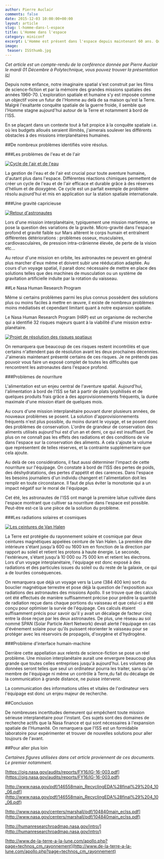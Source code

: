 ```yaml
---
author: Pierre Auclair
comments: false
date: 2015-12-03 10:00:00+00:00
layout: article
slug: l-homme-dans-l-espace
title: L'Homme dans l'espace
category: miniconf
excerpt: L'Homme est présent dans l'espace depuis maintenant 60 ans. Quels sont les obstacles à des voyages interplanétaires aujourd'hui ?
image:
 teaser: ISSthumb.jpg
---
```


*Cet article est un compte-rendu de la conférence donnée par Pierre Auclair le mardi 01 Décembre à Polytechnique, vous pouvez trouver la présentation [ici](/images/lifeInSpace.pdf)*

Depuis notre enfance, notre imaginaire spatial s'est construit par les films de science-fiction et par la mémoire des grandes missions spatiales des années 1960-70.
L'exploration spatiale et humaine s'y est imposée comme un objectif voire un futur de l'Homme au delà de sa maison qu'est la Terre.
Malgré l'exaltante conquête spatiale de la guerre froide, il semble que l'Homme stagne aujourd'hui autour de la Terre et notamment à bord de l'ISS.

En se plaçant dans un contexte tout à fait propice à la conquête spatiale i.e. où les budgets alloués seraient illimités, j'aimerais soulever les différents obstacles à des missions interplanétaires humaines.

##De nombreux problèmes identifiés voire résolus.

###Les problèmes de l'eau et de l'air

[![Cycle de l'air et de l'eau](/images/recycling.png)](/images/recycling.png)

La gestion de l'eau et de l'air est crucial pour toute aventure humaine, d'autant plus dans l'espace.
Différentes réactions chimiques permettent de créer un cycle de l'eau et de l'air efficace et durable grâce à des réserves d'hélium et de dioxygène.
Ce cycle est un parfait exemple de problème résolu aujourd'hui et mis en application sur la station spatiale internationale.

###Une gravité capricieuse

[![Retour d'astronautes](/images/soyuz_return.jpg)](/images/soyuz_return.jpg)

Lors d'une mission interplanétaire, typiquement une mission martienne, se pose la question des variations de la gravité.
Micro-gravité dans l'espace profond et gravité faible sur Mars altèrent le corps humain et entraînent différentes détériorations : problèmes osseux, musculaires, cardiovasculaires, de pression intra-crânienne élevée, de perte de la vision etc...

Au retour d'une mission en orbite, les astronautes ne peuvent en général plus marcher d'eux même et doivent subir une rééducation adaptée.
Au cours d'un voyage spatial, il parait donc nécessaire de mettre en place des solutions telles que des machines de musculation ou un système de gravitation artificielle induite par la rotation du vaisseau.

##Le Nasa Human Research Program

Même si certains problèmes parmi les plus connus possèdent des solutions plus ou moins faciles à mettre en œuvre, il existe de nombreux problèmes moins médiatisés et cependant limitant quant à notre expansion spatiale.

Le Nasa Human Research Program (HRP) est un organisme de recherche qui a identifié 32 risques majeurs quant à la viabilité d'une mission extra-planétaire.

[![Projet de résolution des risques spatiaux](/images/spaceRisks.png)](/images/spaceRisks.png)

On remarquera que beaucoup de ces risques restent incontrôlés et que certains n'attendent pas de résolution avant les deux prochaines décennies.
J'aimerais maintenant présenté certains de ces risques. 
Je ne prétends pas pouvoir vous faire un exposé complet de toutes les difficultés que rencontrent les astronautes dans l'espace profond.


###Problèmes de nourriture

L'alimentation est un enjeu central de l'aventure spatial.
Aujourd'hui, l'alimentation à bord de l'ISS se fait à partir de plats lyophilisés et de quelques produits frais grâce à des approvisionnements fréquents, la durée maximale d'une mission étant de quelques mois.

Au cours d'une mission interplanétaire pouvant durer plusieurs années, de nouveaux problèmes se posent.
La solution d'approvisionnements fréquents n'est plus possible, du moins durant le voyage, et se posent donc des problèmes de conservation.
L'ordre de grandeur de conservation des aliments utilisés aujourd'hui est d'un an et demi, ce qui est insuffisant.
De plus on ne connaît pas les effets des radiations et des conditions de vie dans l'espace sur la conservation des aliments.
A cela s'ajoute le volume que représentent de telles réserves, et la contrainte supplémentaire que cela ajoute.

Au delà de ces considérations, il faut aussi déterminer l'impact de cette nourriture sur l'équipage.
On constate à bord de l'ISS des pertes de poids, des déshydratations, des pertes d'appétit et des carences.
Dans l'espace les besoins journaliers d'un individu changent et l'alimentation doit les remplir en toute circonstance.
Il faut de plus éviter la monotonie qui a un impact négatif sur le moral de l'équipage.

Cet été, les astronautes de l'ISS ont mangé la première laitue cultivée dans l'espace montrant que cultiver sa nourriture dans l'espace est possible.
Peut-être est-ce là une pièce de la solution du problème.

###Les radiations solaires et cosmiques

[![Les ceintures de Van Halen](/images/vanAllen.gif)](/images/vanAllen.gif)

La Terre est protégée du rayonnement solaire et cosmique par deux ceintures magnétiques appelées ceinture de Van Halen. 
La première dite intérieure s'étant jusqu'à 600 ou 1600 km en fonction de la direction par rapport au soleil et retient les protons à haute énergie.
Le seconde, l'extérieure, s'étant jusqu'à 10 000 ou 75 000 km et retient les électrons.
Lors d'un voyage interplanétaire, l'équipage est donc exposé à des radiations et des particules issues du soleil ou du reste de la galaxie, ce qui a de lourdes conséquences.

On remarquera que déjà un voyage vers la Lune (384 400 km) sort du bouclier magnétique terrestre et pose déjà la question de l'exposition aux radiations des astronautes des missions Apollo.
Il se trouve que des calculs ont été effectués de manière suffisamment précise pour prédire la quantité de radiation reçue dans chaque portions du vaisseau et que celui-ci a été conçu pour optimiser la survie de l'équipage.
Ces calculs étaient suffisamment précis pour savoir qu'il y avait un décalage de facteur cinq entre la dose reçue par les deux astronautes.
De plus, une réseau au sol nommé SPAN (Solar Particle Alert Network) devait alerté l'équipage en cas d'événement solaire pour qu'ils puissent réorienter le vaisseau pour se protéger avec les réservoirs de propagols, d'oxygène et d'hydrogène.

###Problème d'interface humain-machine

Derrière cette appellation aux relents de science-fiction se pose un réel problème.
Une mission interplanétaire aurait une envergure beaucoup plus grande que toutes celles entreprises jusqu'à aujourd'hui.
Les volumes de données seront telles que seul un ordinateur pourra les traiter, sans qu'un membre de l'équipage ni même un contrôle à Terre,du fait du décalage de la communication à grande distance, ne puisse intervenir.

La communication des informations utiles et vitales de l'ordinateur vers l'équipage est donc un enjeu majeur de recherche.

##Conclusion

De nombreuses incertitudes demeurent qui empêchent toute mission sérieuse interplanétaire pour l'instant.
Ces sujets sont des domaines de recherche actifs que la Nasa finance et qui sont nécessaires à l'expansion spatiale de l'Humanité.
On remarquera que l'ISS est un formidable laboratoire pour expérimenter et trouver de nouvelles solutions pour aller toujours de l'avant.

##Pour aller plus loin

*Certaines figures utilisées dans cet article proviennent de ces documents. Le premier notamment.*

[https://oig.nasa.gov/audits/reports/FY16/IG-16-003.pdf](https://oig.nasa.gov/audits/reports/FY16/IG-16-003.pdf)

[http://www.nasa.gov/pdf/146558main_RecyclingEDA%28final%29%204_10_06.pdf](http://www.nasa.gov/pdf/146558main_RecyclingEDA%28final%29%204_10_06.pdf)

[http://www.nasa.gov/centers/marshall/pdf/104840main_eclss.pdf](http://www.nasa.gov/centers/marshall/pdf/104840main_eclss.pdf)

[http://humanresearchroadmap.nasa.gov/intro/](http://humanresearchroadmap.nasa.gov/intro/)

[http://www.de-la-terre-a-la-lune.com/apollo.php?page=technos_cm_rayonnement](http://www.de-la-terre-a-la-lune.com/apollo.php?page=technos_cm_rayonnement)